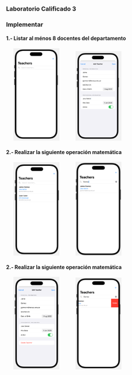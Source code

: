 
### Laboratorio Calificado 3

### Implementar

#### 1.- Listar al ménos 8 docentes del departamento

<p float="left">
  <img src="./images/main.png" width="25%" alt="Calculator Screen" hspace="20" />
  <img src="./images/create.png" width="25%" alt="Results Screen" hspace="20" />
</p>

#### 2.- Realizar la siguiente operación matemática

<p float="left">
  <img src="./images/list.png" width="25%" alt="Calculator Screen" hspace="20" />
  <img src="./images/search.png" width="25%" alt="Results Screen" hspace="20" />
</p>

#### 2.- Realizar la siguiente operación matemática

<p float="left">
  <img src="./images/edit.png" width="25%" alt="Calculator Screen" hspace="20" />
  <img src="./images/delete.png" width="25%" alt="Results Screen" hspace="20" />
</p>
